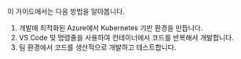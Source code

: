 이 가이드에서는 다음 방법을 알아봅니다.

1. 개발에 최적화된 Azure에서 Kubernetes 기반 환경을 만듭니다.
1. VS Code 및 명령줄을 사용하여 컨테이너에서 코드를 반복해서 개발합니다.
1. 팀 환경에서 코드를 생산적으로 개발하고 테스트합니다.
